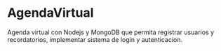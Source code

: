 # AgendaVirtual

Agenda virtual con Nodejs y MongoDB que permita registrar usuarios y recordatorios, implementar sistema de login y autenticacion.
